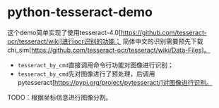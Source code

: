 # python-tesseract-demo

这个demo简单实现了使用tesseract-4.0[https://github.com/tesseract-ocr/tesseract/wiki]进行ocr识别的功能；
简体中文的识别需要预先下载chi_sim[https://github.com/tesseract-ocr/tesseract/wiki/Data-Files]。
  
* ```tesseract_by_cmd```直接调用命令行功能对图像进行识别；
* ```tesseract_by_cmd```先对图像进行了预处理，后调用pytesseract[https://pypi.org/project/pytesseract/]对图像进行识别。

TODO：根据坐标信息进行图像分割。